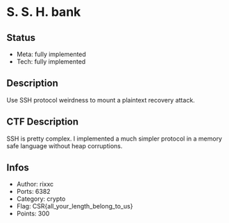 S. S. H. bank
==============

## Status
* Meta: fully implemented
* Tech: fully implemented

## Description

Use SSH protocol weirdness to mount a plaintext recovery attack.

## CTF Description

SSH is pretty complex. I implemented a much simpler protocol in a memory safe language without heap corruptions.

## Infos

* Author: rixxc
* Ports: 6382
* Category: crypto
* Flag: CSR{all_your_length_belong_to_us}
* Points: 300
